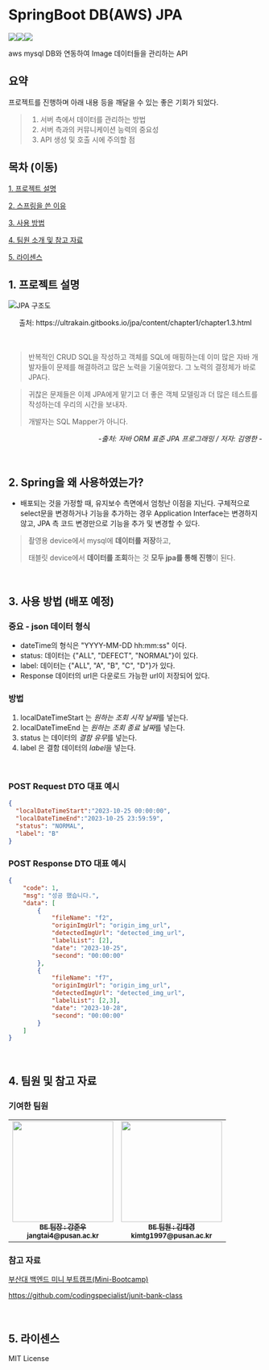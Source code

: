 # SpringBoot DB(AWS) JPA

<img src="https://img.shields.io/badge/Spring-yellow?style=for-the-badge&logo=spring&logoColor=white"><img src="https://img.shields.io/badge/SpringBoot-yellow?style=for-the-badge&logo=springboot&logoColor=white"><img src="https://img.shields.io/badge/JAVA-black?style=for-the-badge&logo=java&logoColor=white">

aws mysql DB와 연동하여 Image 데이터들을 관리하는 API <br>


## 요약

프로젝트를 진행하며 아래 내용 등을 깨달을 수 있는 좋은 기회가 되었다.

> 1. 서버 측에서 데이터를 관리하는 방법
> 2. 서버 측과의 커뮤니케이션 능력의 중요성
> 3. API 생성 및 호출 시에 주의할 점

## 목차 (이동)

[1. 프로젝트 설명](#1-프로젝트-설명)

[2. 스프링을 쓴 이유](#2-spring을-왜-사용하였는가)

[3. 사용 방법](#3-사용-방법-배포-예정)

[4. 팀원 소개 및 참고 자료](#4-팀원-및-참고-자료)

[5. 라이센스](#5-라이센스)
<br>

## 1. 프로젝트 설명


![JPA 구조도](https://img1.daumcdn.net/thumb/R1280x0/?scode=mtistory2&fname=https%3A%2F%2Fblog.kakaocdn.net%2Fdn%2FrnHpB%2Fbtq0XQbWnhR%2FGR7kMPOkxGEuuw2qzrkcK0%2Fimg.png)

<center>출처: https://ultrakain.gitbooks.io/jpa/content/chapter1/chapter1.3.html</center>

<br>
<br>


> 반복적인 CRUD SQL을 작성하고 객체를 SQL에 매핑하는데 이미 많은 자바 개발자들이 문제를 해결하려고 많은 노력을 기울여왔다. 그 노력의 결정체가 바로 JPA다.

> 
> 귀찮은 문제들은 이제 JPA에게 맡기고 더 좋은 객체 모델링과 더 많은 테스트를 작성하는데 우리의 시간을 보내자.
>
> 개발자는 SQL Mapper가 아니다.


*<div style="text-align:right"> -출처: 자바 ORM 표준 JPA 프로그래밍 / 저자: 김영한 - </div>*


<br>

## 2. Spring을 왜 사용하였는가?


- 배포되는 것을 가정할 때, 유지보수 측면에서 엄청난 이점을 지닌다. 구체적으로 select문을 변경하거나 기능을 추가하는 경우 Application Interface는 변경하지 않고, JPA 측 코드 변경만으로 기능을 추가 및 변경할 수 있다.


> 촬영용 device에서 mysql에 **데이터를 저장**하고, 
> 
> 태블릿 device에서 **데이터를 조회**하는 것 **모두 jpa를 통해 진행**이 된다. <br>

<br>

## 3. 사용 방법 (배포 예정)


### 중요 - json 데이터 형식
- dateTime의 형식은 "YYYY-MM-DD hh:mm:ss" 이다. 
- status: 데이터는 {"ALL", "DEFECT", "NORMAL"}이 있다. 
- label: 데이터는 {"ALL", "A", "B", "C", "D"}가 있다. 
- Response 데이터의 url은 다운로드 가능한 url이 저장되어 있다.

### 방법

1. localDateTimeStart 는 *원하는 조회 시작 날짜*를 넣는다.
2. localDateTimeEnd 는 *원하는 조회 종료 날짜*를 넣는다. 
3. status 는 데이터의 *결함 유무*를 넣는다.
4. label 은 결함 데이터의 *label*을 넣는다.

<br>

### POST Request DTO 대표 예시

```json
{
  "localDateTimeStart":"2023-10-25 00:00:00",
  "localDateTimeEnd":"2023-10-25 23:59:59",
  "status": "NORMAL",
  "label": "B"
}
```

### POST Response DTO 대표 예시

```json
{
    "code": 1,
    "msg": "성공 했습니다.",
    "data": [
        {
            "fileName": "f2",
            "originImgUrl": "origin_img_url",
            "detectedImgUrl": "detected_img_url",
            "labelList": [2],
            "date": "2023-10-25",
            "second": "00:00:00"
        },
        {
            "fileName": "f7",
            "originImgUrl": "origin_img_url",
            "detectedImgUrl": "detected_img_url",
            "labelList": [2,3],
            "date": "2023-10-28",
            "second": "00:00:00"
        }
    ]
}
```

<br>

## 4. 팀원 및 참고 자료


### 기여한 팀원

<table>
  <tbody>
    <tr>
      <td align="center"><a href="https://github.com/June222"><img src="https://github.com/pnucse-capstone/capstone-2023-1-02/assets/76769044/e8eba3b2-7097-42fc-bb5a-61bfc2872998" width="200px;" alt=""/><br /><sub><b>BE 팀장 : 강준우</b></sub></a><br /><sub><b>jangtai4@pusan.ac.kr</b></sub></a><br /></td>
      <td align="center"><a href="https://github.com/Tigerfriend1"><img src="https://github.com/pnucse-capstone/capstone-2023-1-02/assets/76769044/ffdb114c-06e0-45fb-8fe6-9a3f06ee19d0" width="200px;" alt=""/><br /><sub><b>BE 팀원 : 김태경</b></sub></a><br /><sub><b>kimtg1997@pusan.ac.kr</b></sub></td>
  </tbody>
</table>

### 참고 자료

<a href="https://cse.pusan.ac.kr/cse/14651/subview.do?enc=Zm5jdDF8QEB8JTJGYmJzJTJGY3NlJTJGMjYwNSUyRjEyMTgyOTIlMkZhcnRjbFZpZXcuZG8lM0Y%3D">부산대 백엔드 미니 부트캠프(Mini-Bootcamp) <br>

https://github.com/codingspecialist/junit-bank-class

<br>

## 5. 라이센스

MIT License
